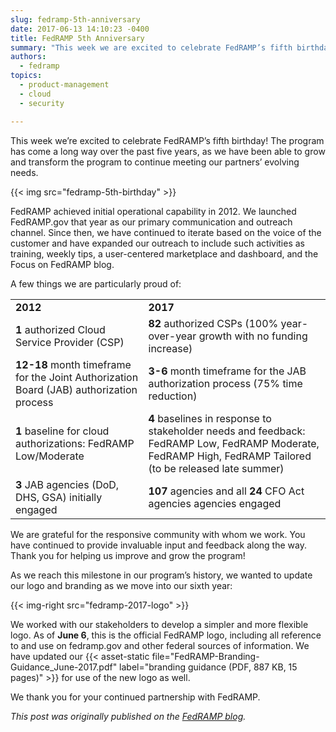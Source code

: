 ```yaml
---
slug: fedramp-5th-anniversary
date: 2017-06-13 14:10:23 -0400
title: FedRAMP 5th Anniversary
summary: "This week we are excited to celebrate FedRAMP’s fifth birthday! The program has come a long way over the past five years, as we have been able to grow and transform the program to continue to meet the evolving needs of our partners ."
authors:
  - fedramp
topics:
  - product-management
  - cloud
  - security

---
```


This week we’re excited to celebrate FedRAMP’s fifth birthday! The program has come a long way over the past five years, as we have been able to grow and transform the program to continue meeting our partners’ evolving needs.

{{< img src="fedramp-5th-birthday" >}}

FedRAMP achieved initial operational capability in 2012. We launched FedRAMP.gov that year as our primary communication and outreach channel. Since then, we have continued to iterate based on the voice of the customer and have expanded our outreach to include such activities as training, weekly tips, a user-centered marketplace and dashboard, and the Focus on FedRAMP blog.

A few things we are particularly proud of:

<table>
  <tr>
    <td><b>2012</b></td>
    <td><b>2017</b></td>
  </tr>
  <tr>
    <td><b>1</b> authorized Cloud Service Provider (CSP)</td>
    <td><b>82</b> authorized CSPs (100% year-over-year growth with no funding increase)</td>
  </tr>
  <tr>
    <td><b>12-18</b> month timeframe for the Joint Authorization Board (JAB) authorization process</td>
    <td><b>3-6</b> month timeframe for the JAB authorization process (75% time reduction)</td>
  </tr>
  <tr>
    <td><b>1</b> baseline for cloud authorizations: FedRAMP Low/Moderate</td>
    <td><b>4</b> baselines in response to stakeholder needs and feedback: FedRAMP Low, FedRAMP Moderate, FedRAMP High, FedRAMP Tailored (to be released late summer)</td>
  </tr>
  <tr>
    <td><b>3</b> JAB agencies (DoD, DHS, GSA) initially engaged</td>
    <td><b>107</b> agencies and all <b>24</b> CFO Act agencies agencies engaged</td>
  </tr>
</table>

We are grateful for the responsive community with whom we work. You have continued to provide invaluable input and feedback along the way. Thank you for helping us improve and grow the program!

As we reach this milestone in our program’s history, we wanted to update our logo and branding as we move into our sixth year:

{{< img-right src="fedramp-2017-logo" >}}

We worked with our stakeholders to develop a simpler and more flexible logo. As of **June 6**, this is the official FedRAMP logo, including all reference to and use on fedramp.gov and other federal sources of information. We have updated our {{< asset-static file="FedRAMP-Branding-Guidance_June-2017.pdf" label="branding guidance (PDF, 887 KB, 15 pages)" >}} for use of the new logo as well.

We thank you for your continued partnership with FedRAMP.

_This post was originally published on the [FedRAMP blog](https://www.fedramp.gov/blog/)._
